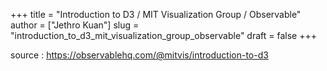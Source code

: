 +++
title = "Introduction to D3 / MIT Visualization Group / Observable"
author = ["Jethro Kuan"]
slug = "introduction_to_d3_mit_visualization_group_observable"
draft = false
+++

source
: <https://observablehq.com/@mitvis/introduction-to-d3>